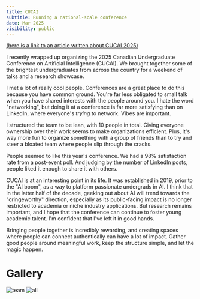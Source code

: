 ```yaml
---
title: CUCAI
subtitle: Running a national-scale conference
date: Mar 2025
visibility: public
---
```


[(here is a link to an article written about CUCAI 2025)](https://smithengineering.queensu.ca/news/2025/05/student-run-artificial-intelligence-conference-seeks-to-make-ai-accessible.html)

I recently wrapped up organizing the 2025 Canadian Undergraduate Conference on Artificial Intelligence (CUCAI). We brought together some of the brightest undergraduates from across the country for a weekend of talks and a research showcase.  

I met a lot of really cool people. Conferences are a great place to do this because you have common ground. You're far less obligated to small talk when you have shared interests with the people around you. I hate the word "networking", but doing it at a conference is far more satisfying than on LinkedIn, where everyone's *trying* to network. Vibes are important.  

I structured the team to be lean, with 10 people in total. Giving everyone ownership over their work seems to make organizations efficient. Plus, it's way more fun to organize something with a group of friends than to try and steer a bloated team where people slip through the cracks.  

People seemed to like this year's conference. We had a 98% satisfaction rate from a post-event poll. And judging by the number of LinkedIn posts, people liked it enough to share it with others.  

CUCAI is at an interesting point in its life. It was established in 2019, prior to the "AI boom", as a way to platform passionate undergrads in AI. I think that in the latter half of the decade, geeking out about AI will trend towards the "cringeworthy" direction, especially as its public-facing impact is no longer restricted to academia or niche industry applications. But research remains important, and I hope that the conference can continue to foster young academic talent. I'm confident that I've left it in good hands.  
  
Bringing people together is incredibly rewarding, and creating spaces where people can connect authentically can have a lot of impact. Gather good people around meaningful work, keep the structure simple, and let the magic happen.

# Gallery
![team](/team.JPEG)
![all](/all.jpeg)
